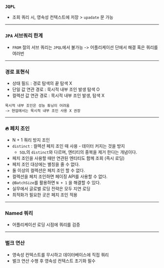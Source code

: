 ### `JQPL`
    
 - 조회 쿼리 시, 영속성 컨텍스트에 저장 > `upadate` 문 가능

---

### `JPA` 서브쿼리 한계 

- `FROM` 절의 서브 쿼리는 `JPQL`에서 불가능 -> 어플리케이션 단에서 해결 혹은 쿼리를 여러번

---

### 경로 표현식 

- 상태 필드 : 경로 탐색의 끝 탐색 X
- 단일 값 연관 경로 : 묵시적 내부 조인 발생 탐색 O
- 컬렉션 값 연관 경로 : 목시적 내부 조인 발생, 탐색 X

```text
묵시적 내부 조인은 성능 튜닝이 어려움
-> 현업에서는 묵시적 내부 조인 사용 X 권장
```

---

### 🔥 페치 조인 

 - N + 1 쿼리 방지 조인
 - `distinct` : 컬렉션 페치 조인 때 사용 - 데이터 커지는 것을 방지 
   - `SQL`의 `distinct`와 다르며, 엔티티의 중복을 제거 한다는 개념이다. 
 - 페치 조인을 사용할 때만 연관된 엔티티도 함께 조회 (즉시 로딩)
 - 페치 조인 대상에는 별칭을 줄 수 없다. 
 - 둘 이상의 컬렉션은 페치 조인 할 수 없다.
 - 컬렉션을 페치 조인하면 페이징 API를 사용할 수 없다.
 - `@BatchSize`를 활용하면 `N + 1` 을 해결할 수 있다.
 - 실무에서 글로벌 로딩 전략은 모두 지연 로딩 
 - 최적화가 필요한 곳은 페치 조인 적용

--- 

### Named 쿼리

- 어플리케이션 로딩 시점에 쿼리를 검증

---

### 벌크 연산 

- 영속성 컨텍스트를 무시하고 데이터베이스에 직접 쿼리 
- 벌크 연산 수행 후 영속성 컨텍스트 초기화 필수
